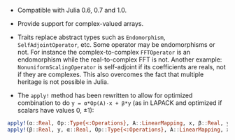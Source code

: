 * Compatible with Julia 0.6, 0.7 and 1.0.

* Provide support for complex-valued arrays.

* Traits replace abstract types such as `Endomorphism`, `SelfAdjointOperator`,
  etc.  Some operator may be endomorphisms or not.  For instance the
  complex-to-complex `FFTOperator` is an endomorphism while the real-to-complex
  FFT is not.  Another example: `NonuniformScalingOperator` is self-adjoint if
  its coefficients are reals, not if they are complexes. This also overcomes
  the fact that multiple heritage is not possible in Julia.

* The `apply!` method has been rewritten to allow for optimized combination to
  do `y = α*Op(A)⋅x + β*y` (as in LAPACK and optimized if scalars have values
  0, ±1):

```julia
apply!(α::Real, Op::Type{<:Operations}, A::LinearMapping, x, β::Real, y)
apply!(β::Real, y, α::Real, Op::Type{<:Operations}, A::LinearMapping, x)
```
